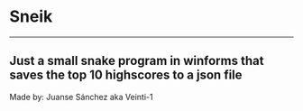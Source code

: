 # Sneik
---
Just a small snake program in winforms that saves the top 10 highscores to a json file
---
Made by: Juanse Sánchez aka Veinti-1
